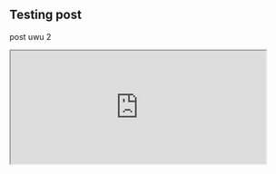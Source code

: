## Testing post

post uwu 2
<iframe width="450" height="200"
    src="http://www.youtube.com/embed/xZs6nCUQuuM">
</iframe>
